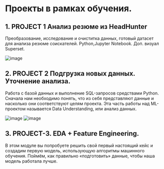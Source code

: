 # Проекты в рамках обучения.
## 1. PROJECT 1 Анализ резюме из HeadHunter
Преобразование, исследование и очиститка данных, готовый датасет для анализа резюме соискателей.
Python,Jupyter Notebook. Доп. визуал Superset.

![image](https://user-images.githubusercontent.com/114934891/209056188-e8a9f156-681a-4a33-b33d-8c1f607fa8b1.png)

## 2. PROJECT 2 Подгрузка новых данных. Уточнение анализа.
Работа с базой данных и выполнение SQL-запросов средствами Python.
Сначала нам необходимо понять, что из себя представляют данные и насколько они соответствуют целям проекта. Эта часть работы над ML-проектом называется Data Understanding, или анализ данных. 

![image](https://user-images.githubusercontent.com/114934891/213179450-6e92abc3-165d-416a-88cc-7a5759799dfd.png) ![image](https://user-images.githubusercontent.com/114934891/213179493-b2b1edea-a1e0-46e8-b6d9-3a15d43248bf.png)

## 3. PROJECT-3. EDA + Feature Engineering.
В этом модуле вы попробуете решить свой первый настоящий кейс и создадим первую модель, использующую алгоритмы машинного обучения.
Поймём, как правильно «подготовить» данные, чтобы наша модель работала лучше.




